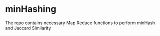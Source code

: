 # minHashing
The repo contains necessary Map Reduce functions to perform minHash and Jaccard Similarity
